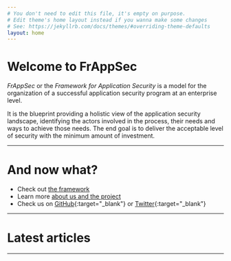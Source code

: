 ```yaml
---
# You don't need to edit this file, it's empty on purpose.
# Edit theme's home layout instead if you wanna make some changes
# See: https://jekyllrb.com/docs/themes/#overriding-theme-defaults
layout: home
---
```


# Welcome to FrAppSec

_FrAppSec_ or the _Framework for Application Security_ is a model for the organization of a successful application security program at an enterprise level.

It is the blueprint providing a holistic view of the application security landscape, identifying the actors involved in the process, their needs and ways to achieve those needs. The end goal is to deliver the acceptable level of security with the minimum amount of investment.

___

# And now what?

- Check out [the framework](/FrAppSec/)
- Learn more [about us and the project](/about/)
- Check us on [GitHub](https://github.com/frappsec){:target="_blank"} or [Twitter](https://twitter.com/FrAppSec){:target="_blank"}

___

# Latest articles

___
